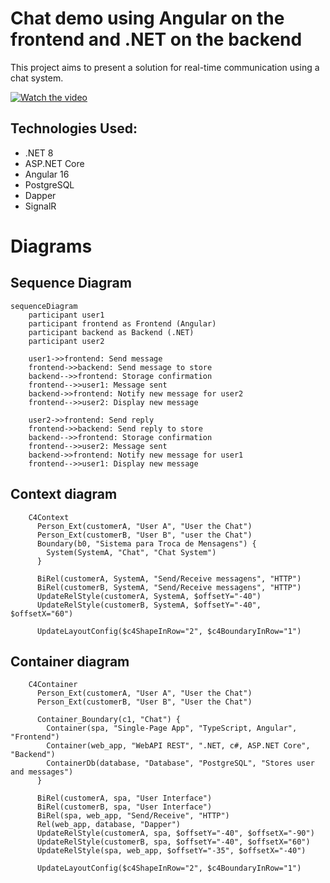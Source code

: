 # Chat demo using Angular on the frontend and .NET on the backend

This project aims to present a solution for real-time communication using a chat system.

[![Watch the video](https://img.youtube.com/vi/fkwB5MFFPZg/default.jpg)](https://youtu.be/fkwB5MFFPZg)

## Technologies Used:
- .NET 8
- ASP.NET Core
- Angular 16
- PostgreSQL
- Dapper
- SignalR

# Diagrams
## Sequence Diagram

```mermaid
sequenceDiagram
    participant user1
    participant frontend as Frontend (Angular)
    participant backend as Backend (.NET)
    participant user2

    user1->>frontend: Send message
    frontend->>backend: Send message to store
    backend-->>frontend: Storage confirmation
    frontend-->>user1: Message sent
    backend->>frontend: Notify new message for user2
    frontend-->>user2: Display new message

    user2->>frontend: Send reply
    frontend->>backend: Send reply to store
    backend-->>frontend: Storage confirmation
    frontend-->>user2: Message sent
    backend->>frontend: Notify new message for user1
    frontend-->>user1: Display new message
```
## Context diagram
```mermaid
    C4Context
      Person_Ext(customerA, "User A", "User the Chat")        
      Person_Ext(customerB, "User B", "user the Chat")
      Boundary(b0, "Sistema para Troca de Mensagens") {
        System(SystemA, "Chat", "Chat System")               
      }

      BiRel(customerA, SystemA, "Send/Receive messagens", "HTTP")
      BiRel(customerB, SystemA, "Send/Receive messagens", "HTTP")
      UpdateRelStyle(customerA, SystemA, $offsetY="-40")
      UpdateRelStyle(customerB, SystemA, $offsetY="-40", $offsetX="60")      

      UpdateLayoutConfig($c4ShapeInRow="2", $c4BoundaryInRow="1")
```
## Container diagram
```mermaid
    C4Container
      Person_Ext(customerA, "User A", "User the Chat")        
      Person_Ext(customerB, "User B", "User the Chat")

      Container_Boundary(c1, "Chat") {
        Container(spa, "Single-Page App", "TypeScript, Angular", "Frontend")
        Container(web_app, "WebAPI REST", ".NET, c#, ASP.NET Core", "Backend")
        ContainerDb(database, "Database", "PostgreSQL", "Stores user and messages")
      }

      BiRel(customerA, spa, "User Interface")
      BiRel(customerB, spa, "User Interface")
      BiRel(spa, web_app, "Send/Receive", "HTTP")
      Rel(web_app, database, "Dapper")
      UpdateRelStyle(customerA, spa, $offsetY="-40", $offsetX="-90")
      UpdateRelStyle(customerB, spa, $offsetY="-40", $offsetX="60")   
      UpdateRelStyle(spa, web_app, $offsetY="-35", $offsetX="-40")

      UpdateLayoutConfig($c4ShapeInRow="2", $c4BoundaryInRow="1")
```